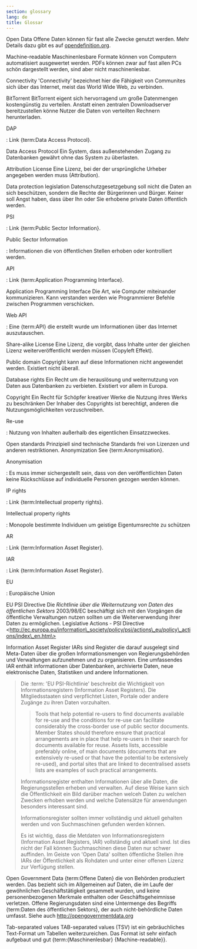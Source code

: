 ```yaml
---
section: glossary
lang: de
title: Glossar
---
```


Open Data Offene Daten können für fast alle Zwecke genutzt werden. Mehr Details dazu gibt es auf [opendefinition.org](http://www.opendefinition.org/).

Machine-readable Maschinenlesbare Formate können von Computern automatisiert ausgewertet werden. PDFs können zwar auf fast allen PCs schön dargestellt werden, sind aber nicht maschinenlesbar.

Connectivity 'Connectivity' bezeichnet hier die Fähigkeit von Communites sich über das Internet, meist das World Wide Web, zu verbinden.

BitTorrent BitTorrent eigent sich hervorragend um große Datenmengen kostengünstig zu verteilen. Anstatt einen zentralen Downloadserver bereitzustellen könne Nutzer die Daten von verteilten Rechnern herunterladen.

DAP

:   Link {term:Data Access Protocol}.

Data Access Protocol Ein System, dass außenstehenden Zugang zu Datenbanken gewährt ohne das System zu überlasten.

Attribution License Eine Lizenz, bei der der ursprüngliche Urheber angegeben werden muss (Attribution).

Data protection legislation Datenschutzgesetzgebung soll nicht die Daten an sich beschützen, sondern die Rechte der Bürgerinnen und Bürger. Keiner soll Angst haben, dass über Ihn oder Sie erhobene private Daten öffentlich werden.

PSI

:   Link {term:Public Sector Information}.

Public Sector Information

:   Informationen die von öffentlichen Stellen erhoben oder kontrolliert werden.

API

:   Link {term:Application Programming Interface}.

Application Programming Interface Die Art, wie Computer miteinander kommunizieren. Kann verstanden werden wie Programmierer Befehle zwischen Programmen verschicken.

Web API

:   Eine {term:API} die erstellt wurde um Informationen über das Internet auszutauschen.

Share-alike License Eine Lizenz, die vorgibt, dass Inhalte unter der gleichen Lizenz weiterveröffentlicht werden müssen (Copyleft Effekt).

Public domain Copyright kann auf diese Informationen nicht angewendet werden. Existiert nicht überall.

Database rights Ein Recht um die herauslösung und weiternutzung von Daten aus Datenbanken zu verbieten. Existiert vor allem in Europa.

Copyright Ein Recht für Schöpfer kreativer Werke die Nutzung ihres Werks zu beschränken Der Inhaber des Copyrights ist berechtigt, anderen die Nutzungsmöglichkeiten vorzuschreiben.

Re-use

:   Nutzung von Inhalten außerhalb des eigentlichen Einsatzzweckes.

Open standards Prinzipiell sind technische Standards frei von Lizenzen und anderen restriktionen. Anonymization See {term:Anonymisation}.

Anonymisation

:   Es muss immer sichergestellt sein, dass von den veröffentlichten Daten keine Rückschlüsse auf individuelle Personen gezogen werden können.

IP rights

:   Link {term:Intellectual property rights}.

Intellectual property rights

:   Monopole bestimmte Individuen um geistige Eigentumsrechte zu schützen

AR

:   Link {term:Information Asset Register}.

IAR

:   Link {term:Information Asset Register}.

EU

:   Europäische Union

EU PSI Directive Die *Richtlinie über die Weiternutzung von Daten des öffentlichen Sektors* 2003/98/EC beschäftigt sich mit den Vorgängen die öffentliche Verwaltungen nutzen sollten um die Weiterverwendung ihrer Daten zu ermöglichen. Legislative Actions - PSI Directive \<http://ec.europa.eu/information\_society/policy/psi/actions\_eu/policy\_actions/index\_en.htm\>

Information Asset Register IARs sind Register die darauf ausgelegt sind Meta-Daten über die großen Informationsmengen von Regierungsbehörden und Verwaltungen aufzunehmen und zu organisieren. Eine umfassendes IAR enthält informationen über Datenbanken, archivierte Daten, neue elektronische Daten, Statistiken und andere Informationen.

> Die :term: 'EU PSI-Richtlinie' beschreibt die Wichtigkeit von Informationsregistern (Information Asset Registers). Die Mitgliedsstaaten sind verpflichtet Listen, Portale oder andere Zugänge zu ihren Daten vorzuhalten.
>
> > Tools that help potential re-users to find documents available for re-use and the conditions for re-use can facilitate considerably the cross-border use of public sector documents. Member States should therefore ensure that practical arrangements are in place that help re-users in their search for documents available for reuse. Assets lists, accessible preferably online, of main documents (documents that are extensively re-used or that have the potential to be extensively re-used), and portal sites that are linked to decentralised assets lists are examples of such practical arrangements.
>
> Informationsregister enthalten Informationen über alle Daten, die Regierungsstellen erheben und verwalten. Auf diese Weise kann sich die Öffentlichkeit ein Bild darüber machen welceh Daten zu welchen Zwecken erhoben werden und welche Datensätze für anwendungen besonders interessant sind.
>
> Informationsregister sollten immer vollständig und aktuell gehalten werden und von Suchmaschinen gefunden werden können.
>
> Es ist wichtig, dass die Metdaten von Informationsregistern (Information Asset Registers, IAR) vollständig und aktuell sind. Ist dies nicht der Fall können Suchmaschinen diese Daten nur schwer auffinden. Im Geiste von 'Open Data' sollten öffentliche Stellen ihre IARs der Öffentlichkeit als Rohdaten und unter einer offenen Lizenz zur Verfügung stellen.

Open Government Data {term:Offene Daten} die von Behörden produziert werden. Das bezieht sich im Allgemeinen auf Daten, die im Laufe der gewöhnlichen Geschäftstätigkeit gesammelt wurden, und keine personenbezogenen Merkmale enthalten oder Geschäftsgeheimnisse verletzen. Offene Regierungsdaten sind eine Untermenge des Begriffs {term:Daten des öffentlichen Sektors}, der auch nicht-behördliche Daten umfasst. Siehe auch <http://opengovernmentdata.org>

Tab-separated values TAB-separated values (TSV) ist ein gebräuchliches Text-Format um Tabellen weiterzureichen. Das Format ist sehr einfach aufgebaut und gut {term:{Maschinenlesbar} {Machine-readable}}.
